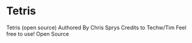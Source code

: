 # Tetris
Tetris (open source)
Authored By Chris Sprys
Credits to Techw/Tim
Feel free to use! Open Source
